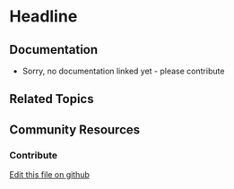 # Headline

## Documentation

* Sorry, no documentation linked yet - please contribute

## Related Topics


## Community Resources


### Contribute

[Edit this file on github](https://github.com/olafk/controlpanel-documentation-docs/blob/master/md/72en/com_liferay_configuration_admin_web_portlet_SystemSettingsPortlet/com.liferay.portal.security.ldap.configuration.SystemLDAPConfiguration.md)
